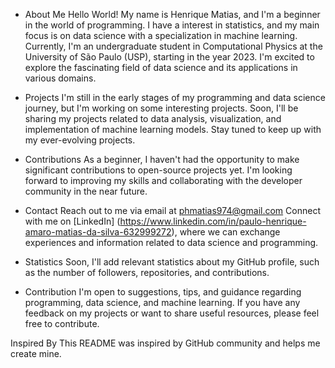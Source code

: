- About Me
Hello World! My name is Henrique Matias, and I'm a beginner in the world of programming. I have a interest in statistics, and my main focus is on data science with a specialization in machine learning.
Currently, I'm an undergraduate student in Computational Physics at the University of São Paulo (USP), starting in the year 2023. 
I'm excited to explore the fascinating field of data science and its applications in various domains. 

- Projects
I'm still in the early stages of my programming and data science journey, but I'm working on some interesting projects.
Soon, I'll be sharing my projects related to data analysis, visualization, and implementation of machine learning models.
Stay tuned to keep up with my ever-evolving projects.

- Contributions
As a beginner, I haven't had the opportunity to make significant contributions to open-source projects yet.
I'm looking forward to improving my skills and collaborating with the developer community in the near future.

- Contact
Reach out to me via email at phmatias974@gmail.com
Connect with me on [LinkedIn] (https://www.linkedin.com/in/paulo-henrique-amaro-matias-da-silva-632999272), where we can exchange experiences and information related to data science and programming.

- Statistics
Soon, I'll add relevant statistics about my GitHub profile, such as the number of followers, repositories, and contributions.

- Contribution
I'm open to suggestions, tips, and guidance regarding programming, data science, and machine learning.
If you have any feedback on my projects or want to share useful resources, please feel free to contribute.

Inspired By
This README was inspired by GitHub community and helps me create mine.
